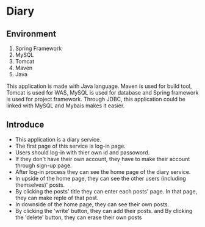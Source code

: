 # Diary
## Environment
1. Spring Framework
2. MySQL
3. Tomcat
4. Maven 
5. Java 

This application is made with Java language. Maven is used for build tool, Tomcat is used for WAS, MySQL is used for database and Spring framework is used for project framework.
Through JDBC, this application could be linked with MySQL and Mybais makes it easier.

## Introduce
* This application is a diary service.
* The first page of this service is log-in page.
* Users should log-in with thier own id and passoword.
* If they don't have their own account, they have to make their account through sign-up page.
* After log-in process they can see the home page of the diary service.
* In upside of the home page, they can see the other users (including themselves)' posts.
* By clicking the posts' title they can enter each posts' page. In that page, they can make reple of that post.
* In downside of the home page, they can see their own posts.
* By clicking the 'write' button, they can add their posts. and By clicking the 'delete' button, they can erase their own posts 
